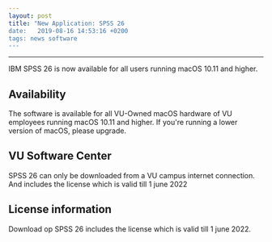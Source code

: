 ```yaml
---
layout: post
title: "New Application: SPSS 26
date:   2019-08-16 14:53:16 +0200
tags: news software
---
```

---

IBM SPSS 26 is now available for all users running macOS 10.11 and higher.


## Availability

The software is available for all VU-Owned macOS hardware of VU employees running macOS 10.11 and higher. If you're running a lower version of macOS, please upgrade.

## VU Software Center

SPSS 26 can only be downloaded from a VU campus internet connection.
And includes the license which is valid till 1 june 2022

## License information

Download op SPSS 26 includes the license which is valid till 1 june 2022.
